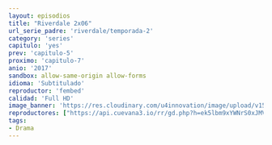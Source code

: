 ```yaml
---
layout: episodios
title: "Riverdale 2x06"
url_serie_padre: 'riverdale/temporada-2'
category: 'series'
capitulo: 'yes'
prev: 'capitulo-5'
proximo: 'capitulo-7'
anio: '2017'
sandbox: allow-same-origin allow-forms
idioma: 'Subtitulado'
reproductor: 'fembed'
calidad: 'Full HD'
image_banner: 'https://res.cloudinary.com/u4innovation/image/upload/v1565152608/maxresdefault-min_vy9nnj.jpg'
reproductores: ["https://api.cuevana3.io/rr/gd.php?h=ek5lbm9xYWNrS0xJMVp5b21KREk0dFBLbjVkaHhkRGdrOG1jbnBpUnhhS1Z1WHVGZzdtc3Q2MlVkWW1rdHF6RnZ0VmtnR2pGMWN5dTA0Vm5hcTZ4dE1XU3FadVkyUT09"]
tags:
- Drama
---
```













